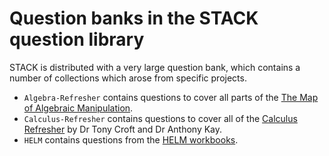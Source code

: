 # Question banks in the STACK question library

STACK is distributed with a very large question bank, which contains a number of collections which arose from specific projects.

* `Algebra-Refresher` contains questions to cover all parts of the [The Map of Algebraic Manipulation](algebra-refresher.md).
* `Calculus-Refresher` contains questions to cover all of the [Calculus Refresher](https://docs.stack-assessment.org/content/final0502-calc-ref-ukmlsc.pdf) by Dr Tony Croft and Dr Anthony Kay.
* `HELM` contains questions from the [HELM workbooks](https://learn.lboro.ac.uk/archive/olmp/olmp_resources/pages/wbooks_fulllist.html).

